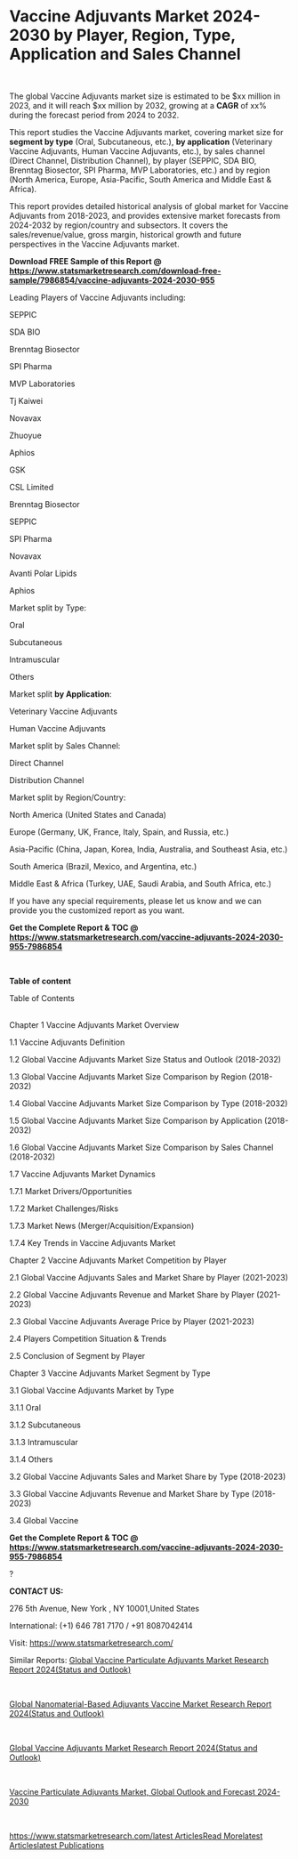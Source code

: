 <h1>Vaccine Adjuvants Market 2024-2030 by Player, Region, Type, Application and Sales Channel</h1><br/><p>The global Vaccine Adjuvants market size is estimated to be $xx million in 2023, and it will reach $xx million by 2032, growing at a <strong>CAGR</strong> of xx% during the forecast period from 2024 to 2032.</p>
 
 
 
 <p>This report studies the Vaccine Adjuvants market, covering market size for <strong>segment by type</strong> (Oral, Subcutaneous, etc.), <strong>by application</strong> (Veterinary Vaccine Adjuvants, Human Vaccine Adjuvants, etc.), by sales channel (Direct Channel, Distribution Channel), by player (SEPPIC, SDA BIO, Brenntag Biosector, SPI Pharma, MVP Laboratories, etc.) and by region (North America, Europe, Asia-Pacific, South America and Middle East & Africa).</p>
 
 
 
 <p>This report provides detailed historical analysis of global market for Vaccine Adjuvants from 2018-2023, and provides extensive market forecasts from 2024-2032 by region/country and subsectors. It covers the sales/revenue/value, gross margin, historical growth and future perspectives in the Vaccine Adjuvants market.</p>
 
 
 
 <p><strong>Download FREE Sample of this Report @ <a href="https://www.statsmarketresearch.com/download-free-sample/7986854/vaccine-adjuvants-2024-2030-955">https://www.statsmarketresearch.com/download-free-sample/7986854/vaccine-adjuvants-2024-2030-955</a></strong></p>
 
 
 
 <p>Leading Players of Vaccine Adjuvants including:</p>
 
 
 
 <p>SEPPIC</p>
 
 
 
 <p>SDA BIO</p>
 
 
 
 <p>Brenntag Biosector</p>
 
 
 
 <p>SPI Pharma</p>
 
 
 
 <p>MVP Laboratories</p>
 
 
 
 <p>Tj Kaiwei</p>
 
 
 
 <p>Novavax</p>
 
 
 
 <p>Zhuoyue</p>
 
 
 
 <p>Aphios</p>
 
 
 
 <p>GSK</p>
 
 
 
 <p>CSL Limited</p>
 
 
 
 <p>Brenntag Biosector</p>
 
 
 
 <p>SEPPIC</p>
 
 
 
 <p>SPI Pharma</p>
 
 
 
 <p>Novavax</p>
 
 
 
 <p>Avanti Polar Lipids</p>
 
 
 
 <p>Aphios</p>
 
 
 
 <p>Market split by Type:</p>
 
 
 
 <p>Oral</p>
 
 
 
 <p>Subcutaneous</p>
 
 
 
 <p>Intramuscular</p>
 
 
 
 <p>Others</p>
 
 
 
 <p>Market split <strong>by Application</strong>:</p>
 
 
 
 <p>Veterinary Vaccine Adjuvants</p>
 
 
 
 <p>Human Vaccine Adjuvants</p>
 
 
 
 <p>Market split by Sales Channel:</p>
 
 
 
 <p>Direct Channel</p>
 
 
 
 <p>Distribution Channel</p>
 
 
 
 <p>Market split by Region/Country:</p>
 
 
 
 <p>North America (United States and Canada)</p>
 
 
 
 <p>Europe (Germany, UK, France, Italy, Spain, and Russia, etc.)</p>
 
 
 
 <p>Asia-Pacific (China, Japan, Korea, India, Australia, and Southeast Asia, etc.)</p>
 
 
 
 <p>South America (Brazil, Mexico, and Argentina, etc.)</p>
 
 
 
 <p>Middle East & Africa (Turkey, UAE, Saudi Arabia, and South Africa, etc.)</p>
 
 
 
 <p>If you have any special requirements, please let us know and we can provide you the customized report as you want.</p>
 
 
 
 <div><b>Get the Complete Report & TOC @ <a href="https://www.statsmarketresearch.com/vaccine-adjuvants-2024-2030-955-7986854">https://www.statsmarketresearch.com/vaccine-adjuvants-2024-2030-955-7986854</a></b></div>
 
 
 
 <p><br />
 
 <b>Table of content</b></p>
 
 
 
 <p>Table of Contents<br />
 
 <br />
 
 Chapter 1 Vaccine Adjuvants Market Overview<br />
 
 1.1 Vaccine Adjuvants Definition<br />
 
 1.2 Global Vaccine Adjuvants Market Size Status and Outlook (2018-2032)<br />
 
 1.3 Global Vaccine Adjuvants Market Size Comparison by Region (2018-2032)<br />
 
 1.4 Global Vaccine Adjuvants Market Size Comparison by Type (2018-2032)<br />
 
 1.5 Global Vaccine Adjuvants Market Size Comparison by Application (2018-2032)<br />
 
 1.6 Global Vaccine Adjuvants Market Size Comparison by Sales Channel (2018-2032)<br />
 
 1.7 Vaccine Adjuvants Market Dynamics<br />
 
 1.7.1 Market Drivers/Opportunities<br />
 
 1.7.2 Market Challenges/Risks<br />
 
 1.7.3 Market News (Merger/Acquisition/Expansion)<br />
 
 1.7.4 Key Trends in Vaccine Adjuvants Market<br />
 
 Chapter 2 Vaccine Adjuvants Market Competition by Player<br />
 
 2.1 Global Vaccine Adjuvants Sales and Market Share by Player (2021-2023)<br />
 
 2.2 Global Vaccine Adjuvants Revenue and Market Share by Player (2021-2023)<br />
 
 2.3 Global Vaccine Adjuvants Average Price by Player (2021-2023)<br />
 
 2.4 Players Competition Situation & Trends<br />
 
 2.5 Conclusion of Segment by Player<br />
 
 Chapter 3 Vaccine Adjuvants Market Segment by Type<br />
 
 3.1 Global Vaccine Adjuvants Market by Type<br />
 
 3.1.1 Oral<br />
 
 3.1.2 Subcutaneous<br />
 
 3.1.3 Intramuscular<br />
 
 3.1.4 Others<br />
 
 3.2 Global Vaccine Adjuvants Sales and Market Share by Type (2018-2023)<br />
 
 3.3 Global Vaccine Adjuvants Revenue and Market Share by Type (2018-2023)<br />
 
 3.4 Global Vaccine</p>
 
 
 
 <div><b>Get the Complete Report & TOC @ <a href="https://www.statsmarketresearch.com/vaccine-adjuvants-2024-2030-955-7986854">https://www.statsmarketresearch.com/vaccine-adjuvants-2024-2030-955-7986854</a></b></div>
 
 
 
 <p>? </p>
 
 
 
 <p><b>CONTACT US:</b><br />
 
 276 5th Avenue, New York , NY 10001,United States<br />
 
 International: (+1) 646 781 7170 / +91 8087042414<br />
 
 Visit: <a href="https://www.statsmarketresearch.com/">https://www.statsmarketresearch.com/</a><br />
 
 Similar Reports: <a href="https://www.statsmarketresearch.com/vaccine-adjuvants-2024-2030-955-7986854">Global Vaccine Particulate Adjuvants Market Research Report 2024(Status and Outlook)</a><br />
 
 <br />
 
 <a href="https://www.statsmarketresearch.com/vaccine-adjuvants-2024-2030-955-7986854">Global Nanomaterial-Based Adjuvants Vaccine Market Research Report 2024(Status and Outlook)</a><br />
 
 <br />
 
 <a href="https://www.statsmarketresearch.com/vaccine-adjuvants-2024-2030-955-7986854">Global Vaccine Adjuvants Market Research Report 2024(Status and Outlook)</a><br />
 
 <br />
 
 <a href="https://www.statsmarketresearch.com/vaccine-adjuvants-2024-2030-955-7986854">Vaccine Particulate Adjuvants Market, Global Outlook and Forecast 2024-2030</a><br />
 
 <br />
 
 <a href="https://gyeongbokgung.com">https://www.statsmarketresearch.com/</a><a href="https://hallyeomaritime.com">latest Articles</a><a href="https://jingwansa.com">Read More</a><a href="https://nguoiviet.jp/">latest Articles</a><a href="https://www.intelmarketresearch.com/">latest Publications</a></p>